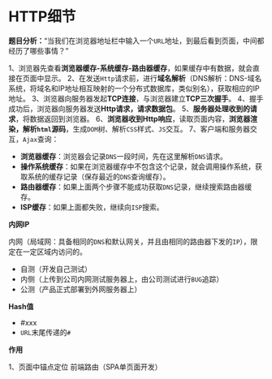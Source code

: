﻿# HTTP细节

**题目分析：**“当我们在浏览器地址栏中输入一个`URL`地址，到最后看到页面，中间都经历了哪些事情？”

1、浏览器先查看**浏览器缓存-系统缓存-路由器缓存**，如果缓存中有数据，就会直接在页面中显示。
2、在发送`Http`请求前，进行**域名解析**（DNS解析：DNS-域名系统，将域名和IP地址相互映射的一个分布式数据库，类似别名），获取相应的IP地址。
3、浏览器向服务器发起**TCP连接**，与浏览器建立**TCP三次握手**。
4、握手成功后，浏览器向服务器发送**Http请求，请求数据包**。
5、**服务器处理收到的请求**，将数据返回到浏览器。
6、**浏览器收到Http响应**，读取页面内容，**浏览器渲染，解析`html`源码**，生成`DOM`树、解析`CSS`样式、`JS`交互。
7、客户端和服务器交互，`Ajax`查询：

- **浏览器缓存**：浏览器会记录`DNS`一段时间，先在这里解析`DNS`请求。
- **操作系统缓存**：如果在浏览器缓存中不包含这个记录，就会调用操作系统，获取系统的缓存记录（保存最近的`DNS`查询缓存）。
- **路由器缓存**：如果上面两个步骤不能成功获取`DNS`记录，继续搜索路由器缓存。
- **ISP缓存**：如果上面都失败，继续向`ISP`搜索。

**内网IP**

内网（局域网：具备相同的`DNS`和默认网关，并且由相同的路由器下发的`IP`），限定在一定区域内访问的。

- 自测（开发自己测试）
- 内侧（上传到公司内网测试服务器上，由公司测试进行`BUG`追踪）
- 公测（产品正式部署到外网服务器上）

**Hash值**

- \#xxx
- `URL`末尾传递的`#`

**作用**

1、页面中锚点定位
前端路由（SPA单页面开发）

